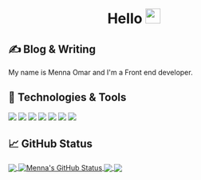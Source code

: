 <h1 align="center" >
 Hello <img src="https://raw.githubusercontent.com/MartinHeinz/MartinHeinz/master/wave.gif" width="30px">
</h1>


## &#x270d; Blog & Writing

 My name is Menna Omar and I'm a Front end developer.


## 🔧 Technologies & Tools 

![](https://img.shields.io/badge/HTML5-informational?style=flat&logo=HTML5&logoColor=white&color=DD4B25)
![](https://img.shields.io/badge/CSS3-informational?style=flat&logo=CSS3&logoColor=white&color=254BDD)
![](https://img.shields.io/badge/JavaScript-informational?style=flat&logo=javascript&logoColor=white&color=E8D44D)
![](https://img.shields.io/badge/Angular-informational?style=flat&logo=angular&logoColor=white&color=D6002F)
![](https://img.shields.io/badge/React.js-informational?style=flat&logo=react&logoColor=white&color=5ED3F3)
![](https://img.shields.io/badge/Vue-informational?style=flat&logo=vue.js&logoColor=white&color=3FB27F)
![](https://img.shields.io/badge/Node.js-informational?style=flat&logo=node.js&logoColor=white&color=5AA945)


## &#x1f4c8; GitHub Status

<a href="https://github.com/MennaMoOmar/MennaMoOmar">
  <img align="center" src="https://github-readme-stats.vercel.app/api/top-langs/?username=MennaMoOmar&title_color=ffffff&text_color=c9cacc&icon_color=2bbc8a&bg_color=1d1f21&langs_count=5" />
</a>

<a href="https://github.com/MennaMoOmar/MennaMoOmar">
  <img align="center" src="https://github-readme-stats.vercel.app/api?username=MennaMoOmar&show_icons=true&line_height=27&count_private=true&title_color=ffffff&text_color=c9cacc&icon_color=2bbc8a&bg_color=1d1f21" alt="Menna's GitHub Status" />
</a>

<a href="https://github.com/MennaMoOmar/FORSAGE_EG">
  <img align="center" src="https://github-readme-stats.vercel.app/api/pin/?username=MennaMoOmar&repo=FORSAGE_EG&title_color=ffffff&text_color=c9cacc&icon_color=2bbc8a&bg_color=1d1f21" />
</a>

<a href="https://github.com/MennaMoOmar/Blogs-ReactProject-Front-end">
  <img align="center" src="https://github-readme-stats.vercel.app/api/pin/?username=MennaMoOmar&repo=Blogs-ReactProject-Front-end&title_color=ffffff&text_color=c9cacc&icon_color=2bbc8a&bg_color=1d1f21" />
</a>
